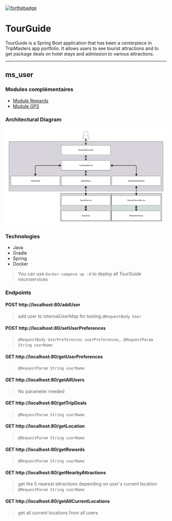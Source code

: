 [![forthebadge](https://forthebadge.com/images/badges/made-with-java.svg)](https://forthebadge.com) 

# TourGuide
TourGuide is a Spring Boot application that has been a centerpiece in TripMasters app portfolio. It allows users to see tourist attractions and to get package deals on hotel stays and admission to various attractions.
***
## ms_user
### Modules complémentaires
- [Module Rewards](https://github.com/gwnll/ms_rewards)
- [Module GPS](https://github.com/gwnll/ms_gps)
### Architectural Diagram
![alt text](https://github.com/gwnll/ms_user/blob/main/diagramme_architecture.png?raw=true)
### Technologies
- Java
- Gradle
- Spring 
- Docker
> You can use ``docker-compose up -d`` to deploy all TourGuide microservices
### Endpoints
#### POST http://localhost:80/addUser
> add user to internalUserMap for testing
> ``@RequestBody User``
#### POST http://localhost:80/setUserPreferences
>  ``@RequestBody UserPreferences userPreferences, @RequestParam String userName``
#### GET http://localhost:80/getUserPreferences
> ``@RequestParam String userName``
#### GET http://localhost:80/getAllUsers
> No parameter needed
#### GET http://localhost:80/getTripDeals
> ``@RequestParam String userName``
#### GET http://localhost:80/getLocation
> ``@RequestParam String userName``
#### GET http://localhost:80/getRewards
> ``@RequestParam String userName``
#### GET http://localhost:80/getNearbyAttractions
> get the 5 nearest attractions depending on user's current location
> ``@RequestParam String userName``
#### GET http://localhost:80/getAllCurrentLocations
> get all current locations from all users
